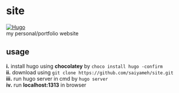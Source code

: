 # site

[![Hugo](https://img.shields.io/chocolatey/v/hugo?label=Built%20with%20Hugo)](https://gohugo.io/)\
my personal/portfolio website

## usage
**i.** install hugo using **chocolatey** by ```choco install hugo -confirm```\
**ii.** download using ```git clone https://github.com/saiyameh/site.git```\
**iii.** run hugo server in cmd by ```hugo server```\
**iv.** run **localhost:1313** in browser
